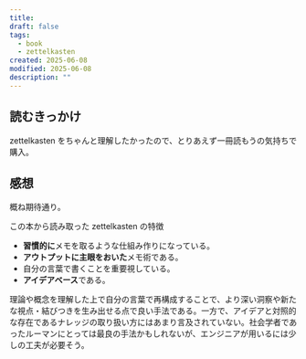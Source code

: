 ```yaml
---
title:
draft: false
tags:
  - book
  - zettelkasten
created: 2025-06-08
modified: 2025-06-08
description: ""
---
```

## 読むきっかけ

zettelkasten をちゃんと理解したかったので、とりあえず一冊読もうの気持ちで購入。

## 感想

概ね期待通り。

この本から読み取った zettelkasten の特徴

- **習慣的に**メモを取るような仕組み作りになっている。
- **アウトプットに主眼をおいた**メモ術である。
- 自分の言葉で書くことを重要視している。
- **アイデアベース**である。

理論や概念を理解した上で自分の言葉で再構成することで、より深い洞察や新たな視点・結びつきを生み出せる点で良い手法である。一方で、アイデアと対照的な存在であるナレッジの取り扱い方にはあまり言及されていない。社会学者であったルーマンにとっては最良の手法かもしれないが、エンジニアが用いるには少しの工夫が必要そう。
